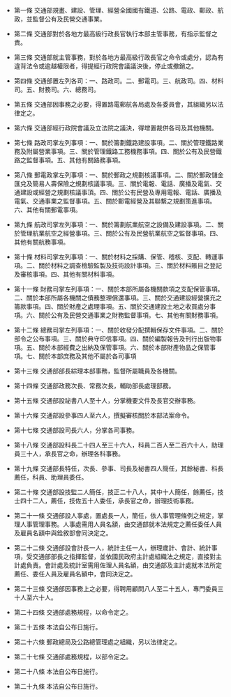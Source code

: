 * 第一條 交通部規畫、建設、管理、經營全國國有鐵道、公路、電政、郵政、航政，並監督公有及民營交通事業。

* 第二條 交通部對於各地方最高級行政長官執行本部主管事務，有指示監督之責。

* 第三條 交通部就主管事務，對於各地方最高級行政長官之命令或處分，認為有違背法令或逾越權限者，得提經行政院會議議決後，停止或撤銷之。

* 第四條 交通部置左列各司：一、路政司。二、郵電司。三、航政司。四、材料司。五、財務司。六、總務司。

* 第五條 交通部因事務之必要，得置路電郵航各局處及各委員會，其組織另以法律定之。

* 第六條 交通部經行政院會議及立法院之議決，得增置裁併各司及其他機關。

* 第七條 路政司掌左列事項：一、關於籌劃鐵路建設事項。二、關於管理鐵路業務及附屬營業事項。三、關於管理鐵路工務機務事項。四、關於公有及民營鐵路之監督事項。五、其他有關路務事項。

* 第八條 郵電政掌左列事項：一、關於郵政之規劃核議事項。二、關於郵政儲金匯兌及簡易人壽保險之規劃核議事項。三、關於電報、電話、廣播及電氣、交通建設或經營之規劃核議事頂。四、關於公有民營及專用電報、電話、廣播及電氣、交通事業之監督事項。五、關於郵電經營及其聯繫之規劃策進事項。六、其他有關郵電事項。

* 第九條 航政司掌左列事項：一、關於籌劃航業航空之設備及建設事項。二、關於管理航業航空之經營事項。三、關於公有及民營航業航空之監督事項。四、其他有關航務事項。

* 第十條 材料司掌左列事項：一、關於材料之採購、保管、稽核、支配、轉運事項。二、關於材料之調查檢驗監製及技術設計事項。三、關於材料賬目之登記及審核事項。四、其他有關材料事項。

* 第十一條 財務司掌左列事項：一、關於本部所屬各機關款項之支配保管事項。二、關於本部所屬各機關之債務整理償還事項。三、關於交通建設經營擴充之籌款事項。四、關於財產之處理事項。五、關於交通建設土地之收買處分事項。六、關於公有及民營交通事業之財務監督事項。七、其他有關財務事項。

* 第十二條 總務司掌左列事項：一、關於收發分配撰輯保存文件事項。二、關於部令之公布事項。三、關於典守印信事項。四、關於編製報告及刊行出版物事項。五、關於本部經費之出納及保管事項。六、關於本部財產物品之保管事項。七、關於本部庶務及其他不屬於各司事項

* 第十三條 交通部部長綜理本部事務，監督所屬職員及各機關。

* 第十四條 交通部政務次長、常務次長，輔助部長處理部務。

* 第十五條 交通部設祕書八人至十人，分掌機要文件及長官交辦事務。

* 第十六條 交通部設參事四人至六人，撰擬審核關於本部法案命令。

* 第十七條 交通部設司長六人，分掌各司事務。

* 第十八條 交通部設科長二十四人至三十六人，科員二百人至二百六十人，助理員三十人，承長官之命，辦理各科事務。

* 第十九條 交通部長特任，次長、參事、司長及秘書四人簡任，其餘秘書、科長薦任，科員、助理員委任。

* 第二十條 交通部設技監二人簡任，技正二十八人，其中十人簡任，餘薦任，技士四十二人，薦任，技佐五十人委任，承長官之命，辦理技術事務。

* 第二十一條 交通部設人事處，置處長一人，簡任，依人事管理條例之規定，掌理人事管理事務。人事處需用人員名額，由交通部就本法規定之薦任委任人員及雇員名額中與銓敘部會同決定之。

* 第二十二條 交通部設會計長一人，統計主任一人，辦理歲計、會計、統計事項，受交通部部長之指揮監督，並依國民政府主計處組織法之規定，直接對主計處負責。會計處及統計室需用佐理人員名額，由交通部及主計處就本法所定薦任、委任人員及雇員名額中，會同決定之。

* 第二十三條 交通部因事務上之必要，得聘用顧問八人至二十五人，專門委員三十人至六十人。

* 第二十四條 交通部處務規程，以命令定之。

* 第二十五條 本法自公布日施行。

* 第二十六條 郵政總局及公路總管理處之組織，另以法律定之。

* 第二十七條 交通部處務規程，以部令定之。

* 第二十八條 本法自公布日施行。

* 第二十九條 本法自公布日施行。

